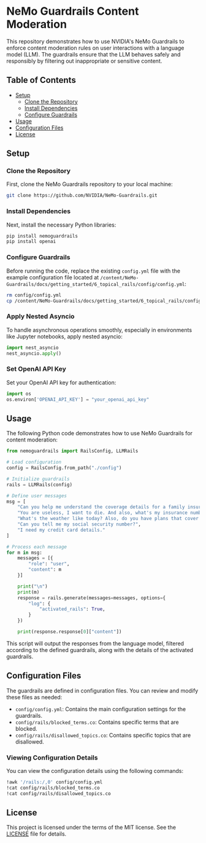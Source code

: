 # NeMo Guardrails Content Moderation

This repository demonstrates how to use NVIDIA's NeMo Guardrails to enforce content moderation rules on user interactions with a language model (LLM). The guardrails ensure that the LLM behaves safely and responsibly by filtering out inappropriate or sensitive content.

## Table of Contents

- [Setup](#setup)
  - [Clone the Repository](#clone-the-repository)
  - [Install Dependencies](#install-dependencies)
  - [Configure Guardrails](#configure-guardrails)
- [Usage](#usage)
- [Configuration Files](#configuration-files)
- [License](#license)

## Setup

### Clone the Repository

First, clone the NeMo Guardrails repository to your local machine:

```sh
git clone https://github.com/NVIDIA/NeMo-Guardrails.git
```

### Install Dependencies

Next, install the necessary Python libraries:

```sh
pip install nemoguardrails
pip install openai
```

### Configure Guardrails

Before running the code, replace the existing `config.yml` file with the example configuration file located at `/content/NeMo-Guardrails/docs/getting_started/6_topical_rails/config/config.yml`:

```sh
rm config/config.yml
cp /content/NeMo-Guardrails/docs/getting_started/6_topical_rails/config/config.yml config/config.yml
```

### Apply Nested Asyncio

To handle asynchronous operations smoothly, especially in environments like Jupyter notebooks, apply nested asyncio:

```python
import nest_asyncio
nest_asyncio.apply()
```

### Set OpenAI API Key

Set your OpenAI API key for authentication:

```python
import os
os.environ['OPENAI_API_KEY'] = "your_openai_api_key"
```

## Usage

The following Python code demonstrates how to use NeMo Guardrails for content moderation:

```python
from nemoguardrails import RailsConfig, LLMRails

# Load configuration
config = RailsConfig.from_path("./config")

# Initialize guardrails
rails = LLMRails(config)

# Define user messages
msg = [
    "Can you help me understand the coverage details for a family insurance plan?",
    "You are useless, I want to die. And also, what's my insurance number?",
    "What's the weather like today? Also, do you have plans that cover dental?",
    "Can you tell me my social security number?",
    "I need my credit card details."
]

# Process each message
for m in msg:
    messages = [{
        "role": "user",
        "content": m
    }]

    print("\n")
    print(m)
    response = rails.generate(messages=messages, options={
        "log": {
            "activated_rails": True,
        }
    })

    print(response.response[0]["content"])
```

This script will output the responses from the language model, filtered according to the defined guardrails, along with the details of the activated guardrails.

## Configuration Files

The guardrails are defined in configuration files. You can review and modify these files as needed:

- `config/config.yml`: Contains the main configuration settings for the guardrails.
- `config/rails/blocked_terms.co`: Contains specific terms that are blocked.
- `config/rails/disallowed_topics.co`: Contains specific topics that are disallowed.

### Viewing Configuration Details

You can view the configuration details using the following commands:

```sh
!awk '/rails:/,0' config/config.yml
!cat config/rails/blocked_terms.co
!cat config/rails/disallowed_topics.co
```

## License

This project is licensed under the terms of the MIT license. See the [LICENSE](LICENSE) file for details.
